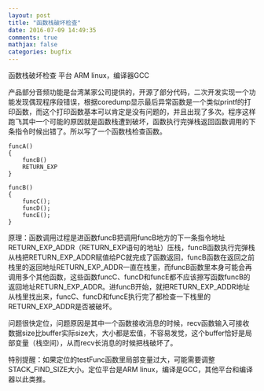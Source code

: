 ```yaml
---
layout: post
title: "函数栈破坏检查"
date: 2016-07-09 14:49:35
comments: true
mathjax: false
categories: bugfix
---
```


函数栈破坏检查 平台 ARM linux，编译器GCC

<!--more-->

产品部分音频功能是台湾某家公司提供的，开源了部分代码，二次开发实现一个功能发现偶现程序段错误，根据coredump显示最后异常函数是一个类似printf的打印函数，而这个打印函数基本可以肯定是没有问题的，并且出现了多次。程序这样跑飞其中一个可能的原因就是函数栈遭到破坏，函数执行完弹栈返回函数调用的下条指令时候出错了。所以写了一个函数栈检查函数。

```
funcA()
{
	funcB()
	RETURN_EXP
}

funcB()
{
	funcC();
	funcD();
	funcE();
}
```

原理：函数调用过程是进函数funcB把调用funcB地方的下一条指令地址RETURN_EXP_ADDR（RETURN_EXP语句的地址）压栈，funcB函数执行完弹栈从栈把RETURN_EXP_ADDR赋值给PC就完成了函数返回，funcB函数在返回之前栈里的返回地址RETURN_EXP_ADDR一直在栈里，而funcB函数里本身可能会再调用多个其他函数，这些函数funcC、funcD和funcE都不应该擦写函数funcB的返回地址RETURN_EXP_ADDR。进funcB开始，就把RETURN_EXP_ADDR地址从栈里找出来，funcC、funcD和funcE执行完了都检查一下栈里的RETURN_EXP_ADDR是否被破坏。

<script src="https://gist.github.com/xixitalk/633303a13cd3711b4efc94881e1cc0da.js"></script>

问题很快定位，问题原因是其中一个函数接收消息的时候，recv函数输入可接收数据size比buffer实际size大，大小都是宏值，不容易发觉，这个buffer恰好是局部变量（栈空间），从而recv长消息的时候把栈破坏了。

特别提醒：如果定位的testFunc函数里局部变量过大，可能需要调整STACK_FIND_SIZE大小。定位平台是ARM linux，编译是GCC，其他平台和编译器以此类推。
